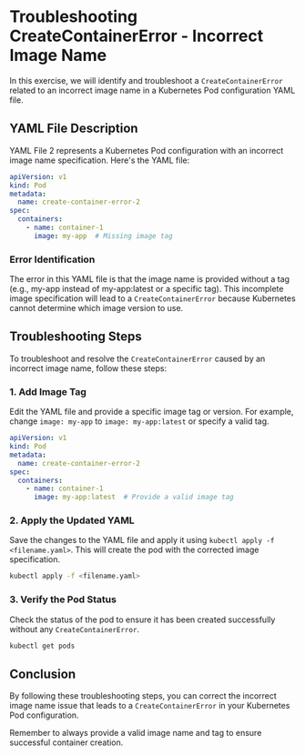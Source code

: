 # Troubleshooting CreateContainerError - Incorrect Image Name

In this exercise, we will identify and troubleshoot a `CreateContainerError` related to an incorrect image name in a Kubernetes Pod configuration YAML file.

## YAML File Description

YAML File 2 represents a Kubernetes Pod configuration with an incorrect image name specification. Here's the YAML file:

```yaml
apiVersion: v1
kind: Pod
metadata:
  name: create-container-error-2
spec:
  containers:
    - name: container-1
      image: my-app  # Missing image tag
```

### Error Identification

The error in this YAML file is that the image name is provided without a tag (e.g., my-app instead of my-app:latest or a specific tag). This incomplete image specification will lead to a `CreateContainerError` because Kubernetes cannot determine which image version to use.

## Troubleshooting Steps

To troubleshoot and resolve the `CreateContainerError` caused by an incorrect image name, follow these steps:

### 1. Add Image Tag

Edit the YAML file and provide a specific image tag or version. For example, change `image: my-app` to `image: my-app:latest` or specify a valid tag.

```yaml
apiVersion: v1
kind: Pod
metadata:
  name: create-container-error-2
spec:
  containers:
    - name: container-1
      image: my-app:latest  # Provide a valid image tag
```

### 2. Apply the Updated YAML

Save the changes to the YAML file and apply it using `kubectl apply -f <filename.yaml>`. This will create the pod with the corrected image specification.

```bash
kubectl apply -f <filename.yaml>
```

### 3. Verify the Pod Status

Check the status of the pod to ensure it has been created successfully without any `CreateContainerError`.

```bash
kubectl get pods
```


## Conclusion

By following these troubleshooting steps, you can correct the incorrect image name issue that leads to a `CreateContainerError` in your Kubernetes Pod configuration.

Remember to always provide a valid image name and tag to ensure successful container creation.
```


